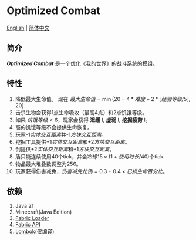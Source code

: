 # Optimized Combat
[English](README.md) | [简体中文](README_zh-CN.md)
## 简介
***Optimized Combat*** 是一个优化《我的世界》的战斗系统的模组。
## 特性
1. 降低最大生命值。 现在 $最大生命值=\min\{20-4*难度+2*\lfloor{经验等级/5}\rfloor,20\}$
2. 击杀生物会获得1点生命吸收（最高4点）和2点饥饿等级。
3. 如果 $饥饿等级<6$，玩家会获得 **迟缓** I, **虚弱** I, **挖掘疲劳** I。
4. 高的饥饿等级不会提供生命恢复。
5. 玩家-1*实体交互距离*并-1*方块交互距离*。
6. 挖掘工具提供+1*实体交互距离*和+2*方块交互距离*。
7. 剑提供+2*实体交互距离*和+1*方块交互距离*。
8. 盾只能连续使用40个tick，并会冷却$15\times{(1+使用时长/40)}$个tick.
9. 物品最大堆叠数调整为256。
10. 玩家获得伤害减免，$伤害减免比例=0.3+0.4\times{已损生命百分比}$。
## 依赖
1. Java 21
2. Minecraft(Java Edition)
3. [Fabric Loader](https://fabricmc.net/use/installer/)
4. [Fabric API](https://www.curseforge.com/minecraft/mc-mods/fabric-api)
5. [Lombok](https://projectlombok.org/)(仅编译)

